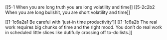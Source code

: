 [[5-1 When you are long truth you are long volatility and time]]
[[5-2c2b2 When you are long bullshit, you are short volatility and time]]

[[1-1c6a2a1 Be careful with 'just-in time productivity']]
[[1-1c6a2b The real work requires big chunks of time and the right mood. You don’t do real work in scheduled little slices like dutifully crossing off to-do lists.]]


